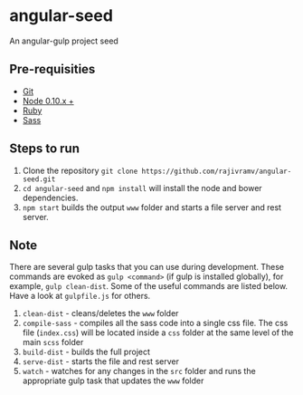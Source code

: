 # angular-seed
An angular-gulp project seed

## Pre-requisities
* [Git](https://git-scm.com/book/en/v2/Getting-Started-Installing-Git)
* [Node 0.10.x +](https://nodejs.org/en/download/)
* [Ruby](https://www.ruby-lang.org/en/documentation/installation/)
* [Sass](http://sass-lang.com/install)

## Steps to run
1. Clone the repository `git clone https://github.com/rajivramv/angular-seed.git`
2. `cd angular-seed` and `npm install` will install the node and bower dependencies.
3. `npm start` builds the output `www` folder and starts a file server and rest server.

## Note
There are several gulp tasks that you can use during development. These commands are evoked as `gulp <command>` (if gulp is installed globally), for example, `gulp clean-dist`. Some of the useful commands are listed below. Have a look at `gulpfile.js` for others.

1. `clean-dist` - cleans/deletes the `www` folder
2. `compile-sass` - compiles all the sass code into a single css file. The css file (`index.css`) will be located inside a `css` folder at the same level of the main `scss` folder
3. `build-dist` - builds the full project
4. `serve-dist` - starts the file and rest server
5. `watch` - watches for any changes in the `src` folder and runs the appropriate gulp task that updates the `www` folder
